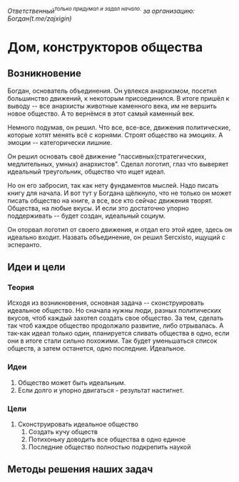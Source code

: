 *Ответственный<sup>только придумал и задал начало.</sup> за организацию: Богдан(t.me/zajxigin)*

# Дом, конструкторов общества

## Возникновение

Богдан, основатель объединения. Он увлекся анархизмом, посетил большинство движений, к некоторым присоединился. В итоге пришёл к выводу -- все анархисты животные каменного века, им не вершить новое общество. А то вернёмся в этот самый каменный век.

Немного подумав, он решил. Что все, все-все, движения политические, которые хотят менять всё с корнями. Строят общество на эмоциях. А эмоции -- категорически лишние. 

Он решил основать своё движение "пассивных(стратегических, медлительных, умных) анархистов". Сделал логотип, глаз что выверяет идеальный треугольник, общество что ищет идеал.

Но он его забросил, так как нету фундаментов мыслей. Надо писать книгу для начала. И вот тут у Богдана щёлкнуло, что не только он может писать общество на книге, а все, все кто сейчас движения творят. Общества, на любые вкусы. И если это достаточно упорно поддерживать -- будет создан, идеальный социум.

Он оторвал логотип от своего движения, и отдал его этой идее, здесь он идеально входит. Назвать объединение, он решил Sercxisto, ищущий с эсперанто. 

## Идеи и цели

### Теория

Исходя из возникновения, основная задача -- сконструировать идеальное общество. Но сначала нужны люди, разных политических вкусов, чтоб каждый захотел создать свое общество. За тем, сделать так чтоб каждое общество продолжало развитие, либо отрывалась. А так-как идеал только один, планируется сливать общества в одно, если они в итоге стали сильно похожими. Так будет уменьшаться список обществ, а затем останется, одно последние. Идеальное.

### Идеи

1. Общество может быть идеальным.
2. Если долго и упорно двигаться - результат настигнет.

### Цели

1. Сконструировать идеальное общество
   1. Создать кучу обществ
   2. Потихоньку доводить все общества в одно единое
   3. Последние общество полностью подкрепить наукой

## Методы решения наших задач
